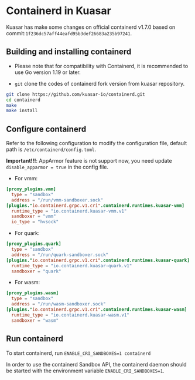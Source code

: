 # Containerd in Kuasar

Kuasar has make some changes on official containerd v1.7.0 based on commit:`1f236dc57aff44eafd95b3def26683a235b97241`.

## Building and installing containerd

- Please note that for compatibility with Containerd, it is recommended to use Go version 1.19 or later.

- `git` clone the codes of containerd fork version from kuasar repository.

```bash
git clone https://github.com/kuasar-io/containerd.git
cd containerd
make
make install
```

## Configure containerd

Refer to the following configuration to modify the configuration file, default path is `/etc/containerd/config.toml`.

**Important!!!**: AppArmor feature is not support now, you need update `disable_apparmor = true` in the config file.

+ For vmm:

```toml
[proxy_plugins.vmm]
  type = "sandbox"
  address = "/run/vmm-sandboxer.sock"
[plugins."io.containerd.grpc.v1.cri".containerd.runtimes.kuasar-vmm]
  runtime_type = "io.containerd.kuasar-vmm.v1"
  sandboxer = "vmm"
  io_type = "hvsock"
```

+ For quark:

```toml
[proxy_plugins.quark]
  type = "sandbox"
  address = "/run/quark-sandboxer.sock"
[plugins."io.containerd.grpc.v1.cri".containerd.runtimes.kuasar-quark]
  runtime_type = "io.containerd.kuasar-quark.v1"
  sandboxer = "quark"
```

+ For wasm:

```toml
[proxy_plugins.wasm]
  type = "sandbox"
  address = "/run/wasm-sandboxer.sock"
[plugins."io.containerd.grpc.v1.cri".containerd.runtimes.kuasar-wasm]
  runtime_type = "io.containerd.kuasar-wasm.v1"
  sandboxer = "wasm"
```

## Run containerd

To start containerd, run `ENABLE_CRI_SANDBOXES=1 containerd`

In order to use the containerd Sandbox API, the containerd daemon should be started with the environment variable `ENABLE_CRI_SANDBOXES=1`.